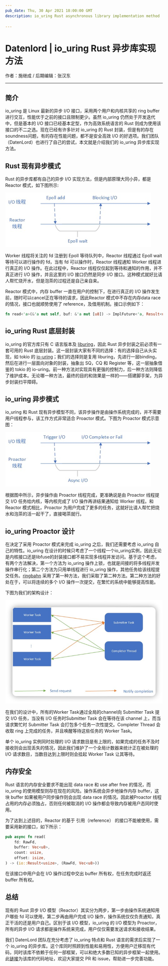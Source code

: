 ```yaml
---
pub_date: Thu, 30 Apr 2021 18:00:00 GMT
description: io_uring Rust asynchronous library implementation method

---
```


# Datenlord | io_uring Rust 异步库实现方法

作者：施继成 / 后期编辑：张汉东

---

## 简介

io_uring 是 Linux 最新的异步 I/O 接口，采用两个用户和内核共享的 ring buffer 进行交互，性能优于之前的接口且限制更少。虽然 io_uring 仍然处于开发迭代中，但是基本的 I/O 接口已经基本定型，作为高效系统语言的 Rust 则成为使用该接口的不二之选。现在已经有许多针对 io_uring 的 Rust 封装，但是有的存在soundness问题，有的存在性能问题，都不是安全高效 I/O 的好选项。我们团队（DatenLord）也进行了自己的尝试，本文就是介绍我们的 io_uring 异步库实现方法。

## Rust 现有异步模式

Rust 的异步库都有自己的异步 I/O 实现方法，但是内部原理大同小异，都是 Reactor 模式，如下图所示:

![reactor](./image/io_uring/reactor.jpg)

Worker 线程将关注的 fd 注册到 Epoll 等待队列中，Reactor 线程通过 Epoll wait 等待可以进行操作的 fd，当有 fd 可以操作时，Reactor 线程通知 Worker 线程进行真正的 I/O 操作。在此过程中，Reactor 线程仅仅起到等待和通知的作用，并不真正进行 I/O 操作，并且这里的 I/O 接口仍然是同步 I/O 接口。这种模式就好比请人帮忙烧开水，但是泡茶的过程还是自己亲自来。

Reactor 模式中，内存 buffer 一直在用户的控制下，在进行真正的 I/O 操作发生前，随时可以cancel正在等待的请求，因此Reactor 模式中不存在内存data race的情况，接口也就顺势使用了 reference，及借用机制。接口示例如下：

```rust
fn read<'a>(&'a mut self, buf: &'a mut [u8]) -> ImplFuture<'a, Result<usize>>
```

## io_uring Rust 底层封装

io_uring 的官方库只有 C 语言版本及 [liburing](https://github.com/axboe/liburing)，因此 Rust 异步封装之前必须有一套可用的 Rust 底层封装。这一层封装大家有不同的选择：有的选择自己从头实现，如 tokio 的 [io-uring](https://github.com/tokio-rs/io-uring)；我们的选择则是复用 liburing，先进行一层binding，然后在进行一层面向对象的封装，抽象出 SQ，CQ 和 Register 等，这一层抽象借鉴的 tokio 的 io-uring。前一种方法对实现具有更强的控制力，后一种方法则降低了维护成本。无论哪一种方法，最终的目的和效果是一样的——搭建脚手架，为异步封装扫平障碍。

## io_uring 异步模式

io_uring 和 Rust 现有异步模型不同，该异步操作是由操作系统完成的，并不需要用户线程参与，该工作方式非常适合 Proactor 模式。下图为 Proactor 模式示意图：

![proactor](./image/io_uring/proactor.jpg)

根据图中所示，异步操作由 Proactor 线程完成，更准确说是由 Proactor 线程提交 I/O 任务给内核，等内核完成了 I/O 操作再讲结果通知给 Worker 线程。和 Reactor 模式相比，Proactor 为用户完成了更多的任务，这就好比请人帮忙把烧水和泡茶的活一起干了，直接喝茶就行。

## io_uring Proactor 设计

在决定了采用 Proactor 模式来完成 io_uring 之后，我们还需要考虑 io_uring 自己的特性。io_uring 在设计的时候只考虑了一个线程一个io_uring实例，因此无论是内核接口还是libfuse的封装接口都不易实现多线程并发访问。基于这个考虑，有两个方法解决，第一个方法为 io_uring 操作上锁，也就是间接的将多线程并发操作串行化；第二个方法为只用单线程进行 io_uring 操作，其他任务给该线程提交任务。[ringbahn](https://github.com/tokio-rs/io-uring) 采用了第一种方法，我们采取了第二种方法。第二种方法的好处在于，可以将连续的多个 I/O 操作一次提交，在繁忙的系统中能够提高性能。

下图为我们的架构设计：

![architect](./image/io_uring/arch.jpg)

在我们的设计中，所有的Worker Task通过全局的channel向 Submitter Task 提交 I/O 任务，当没有 I/O 任务时Submitter Task 会在等待在该 channel 上，而当请求繁忙时 Submitter Task 会打包多个任务一次性提交。Completer Thread 会收取 ring 上完成的任务，并且唤醒等待这些任务的 Worker Task。

单个 io_uring 实例同时处理的 I/O 请求数目是有上限的，如果完成的任务不及时接收则会出现丢失的情况，因此我们维护了一个全局计数器来统计正在被处理的 I/O 请求数目，当数目达到上限时则会挂起 Worker Task 让其等待。

## 内存安全

Rust 语言的内存安全要求不能出现 data race 和 use after free 的情况，而 io_uring 的使用模型则存在现在的风险。操作系统会异步地操作内存 buffer，这块 buffer 如果被用户同步操作则会出现 data race 的情况。因此被Proactor 线程占用的内存必须独占，否则任何被取消的 I/O 操作都会导致内存被用户态同时使用。

为了达到上述目的，Reactor 的基于 引用（reference） 的接口不能被使用，需要采用新的接口，如下所示：

```rust
pub async fn read(
    fd: RawFd,
    buffer: Vec<u8>,
    count: usize,
    offset: isize,
) -> (io::Result<usize>, (RawFd, Vec<u8>)) 
```
在该接口中用户会在 I/O 操作过程中交出 buffer 所有权，在任务完成时返还 buffer 所有权。

## 总结

现有的 Rust 异步 I/O 模型（Reactor）其实分为两步，第一步由操作系统通知用户哪些 fd 可以使用，第二步再由用户完成 I/O 操作，操作系统仅仅负责通知，真正干活的还是用户自己。区别于该 I/O 模型，io_uring 的 I/O 模型为 Proactor，所有的异步 I/O 请求都是操作系统来完成，用户仅仅需要发送请求和接收结果。

我们 DatenLord 团队在充分考虑了 io_uring 特点和 Rust 语言的需求后实现了一个 io_uring 的异步库。这个库同时照顾到性能和易用性，方便用户迁移现有代码，同时该库不依赖于任何一部框架，可以和绝大多数已知的异步框架一起使用。此[链接](https://github.com/datenlord/datenlord/tree/master/async_fuse/src/proactor
)为该库的代码地址，欢迎大家提交 PR 和 issue，帮助进一步完善功能。